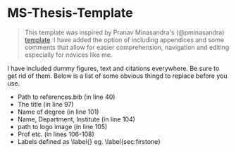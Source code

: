 # MS-Thesis-Template

> This template was inspired by Pranav Minasandra's (@pminasandra) [template](https://github.com/pminasandra/iisc-bio-thesis/blob/master/template.pdf). I have added the option of including appendices and some comments that allow for easier comprehension, navigation and editing especially for novices like me.


I have included dummy figures, text and citations everywhere. Be sure to get rid of them. Below is a list of some obvious thingd to replace before you use.

- Path to references.bib (in line 40)
- The title (in line 97)
- Name of degree (in line 101)
- Name, Department, Institute (in line 104)
- path to logo image (in line 105)
- Prof etc. (in lines 106-108)
- Labels defined as \\label{} eg. \\label{sec:firstone}
